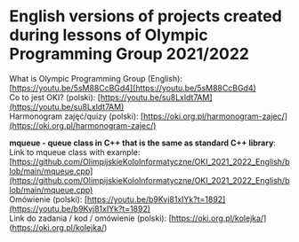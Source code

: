 # English versions of projects created during lessons of Olympic Programming Group 2021/2022
What is  Olympic Programming Group (English): [https://youtu.be/5sM88CcBGd4](https://youtu.be/5sM88CcBGd4)  
Co to jest OKI? (polski): [https://youtu.be/su8Lxldt7AM](https://youtu.be/su8Lxldt7AM)  
Harmonogram zajęć/quizy (polski): [https://oki.org.pl/harmonogram-zajec/](https://oki.org.pl/harmonogram-zajec/)

<strong>mqueue - queue class in C++ that is the same as standard C++ library</strong>:  
Link to mqueue class with example: [https://github.com/OlimpijskieKoloInformatyczne/OKI_2021_2022_English/blob/main/mqueue.cpp](https://github.com/OlimpijskieKoloInformatyczne/OKI_2021_2022_English/blob/main/mqueue.cpp)  
Omówienie (polski): [https://youtu.be/b9Kvj81xIYk?t=1892](https://youtu.be/b9Kvj81xIYk?t=1892)  
Link do zadania / kod / omówienie (polski): [https://oki.org.pl/kolejka/] (https://oki.org.pl/kolejka/)

